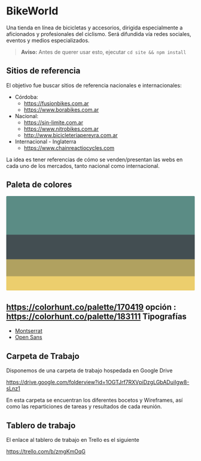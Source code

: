 BikeWorld
=========

Una tienda en línea de bicicletas y accesorios, dirigida especialmente a
aficionados y profesionales del ciclismo. Será difundida vía redes sociales,
eventos y medios especializados.

> **Aviso:** Antes de querer usar esto, ejecutar `cd site && npm install`

Sitios de referencia
--------------------

El objetivo fue buscar sitios de referencia nacionales e internacionales:

- Córdoba:
  - https://fusionbikes.com.ar
  - https://www.borabikes.com.ar
- Nacional: 
  - https://sin-limite.com.ar
  - https://www.nitrobikes.com.ar
  - http://www.bicicleteriapereyra.com.ar
- Internacional - Inglaterra
  - https://www.chainreactiocycles.com

La idea es tener referencias de cómo se venden/presentan las webs en cada uno
de los mercados, tanto nacional como internacional.

Paleta de colores
-----------------

![](palette.png)

https://colorhunt.co/palette/170419
opción :
https://colorhunt.co/palette/183111
Tipografías
-----------

- [Montserrat](https://fonts.google.com/specimen/Montserrat)
- [Open Sans](https://fonts.google.com/specimen/Open+Sans)

Carpeta de Trabajo
------------------

Disponemos de una carpeta de trabajo hospedada en Google Drive

https://drive.google.com/folderview?id=1OGTJrf7RXVpiDzgLGbADuiIgw8-sLnz1

En esta carpeta se encuentran los diferentes bocetos y Wireframes, así como
las reparticiones de tareas y resultados de cada reunión.

Tablero de trabajo
------------------

El enlace al tablero de trabajo en Trello es el siguiente

https://trello.com/b/zmgKmOqG
